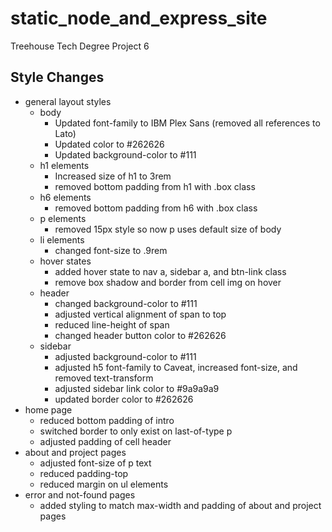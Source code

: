# static_node_and_express_site
Treehouse Tech Degree Project 6

## Style Changes
- general layout styles 
    - body
        - Updated font-family to IBM Plex Sans (removed all references to Lato)
        - Updated color to #262626
        - Updated background-color to #111
    - h1 elements
        - Increased size of h1 to 3rem
        - removed bottom padding from h1 with .box class
    - h6 elements
        - removed bottom padding from h6 with .box class
    - p elements
        - removed 15px style so now p uses default size of body
    - li elements
        - changed font-size to .9rem
    - hover states
        - added hover state to nav a, sidebar a, and btn-link class
        - remove box shadow and border from cell img on hover
    - header
        - changed background-color to #111
        - adjusted vertical alignment of span to top
        - reduced line-height of span
        - changed header button color to #262626
    - sidebar
        - adjusted background-color to #111
        - adjusted h5 font-family to Caveat, increased font-size, and removed text-transform
        - adjusted sidebar link color to #9a9a9a9
        - updated border color to #262626
- home page
    - reduced bottom padding of intro
    - switched border to only exist on last-of-type p
    - adjusted padding of cell header
- about and project pages
    - adjusted font-size of p text
    - reduced padding-top
    - reduced margin on ul elements
- error and not-found pages
    - added styling to match max-width and padding of about and project pages